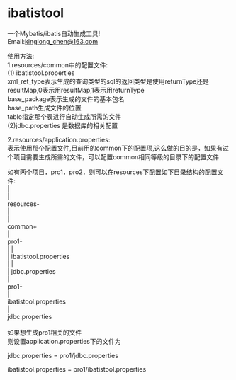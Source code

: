 # ibatistool<br/>
一个Mybatis/ibatis自动生成工具!<br/>
Email:kinglong_chen@163.com

使用方法:<br/>
1.resources/common中的配置文件:<br/>
(1) ibatistool.properties<br/>
    xml_ret_type表示生成的查询类型的sql的返回类型是使用returnType还是resultMap,0表示用resultMap,1表示用returnType<br/>
    base_package表示生成的文件的基本包名<br/>
    base_path生成文件的位置<br/>
    table指定那个表进行自动生成所需的文件<br/>
(2)jdbc.properties 是数据库的相关配置<br/>

2.resources/application.properties:<br/>
表示使用那个配置文件,目前用的common下的配置项,这么做的目的是，如果有过个项目需要生成所需的文件，可以配置common相同等级的目录下的配置文件<br/>

如有两个项目，pro1，pro2，则可以在resources下配置如下目录结构的配置文件:<br/>
|<br/>
|<br/>
resources-<br/>
        |<br/>
        |<br/>
        common+<br/>
        |<br/>
        pro1-<br/>
        |   |<br/>
        |   ibatistool.properties<br/>
        |   |<br/>
        |   jdbc.properties<br/>
        |<br/>
        pro1-<br/>
            |<br/>
            ibatistool.properties<br/>
            |<br/>
            jdbc.properties<br/>
<br/>
如果想生成pro1相关的文件<br/>
则设置application.properties下的文件为<br/>

jdbc.properties = pro1/jdbc.properties

ibatistool.properties = pro1/ibatistool.properties